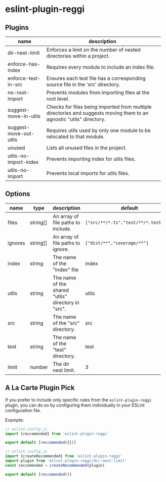# eslint-plugin-reggi

## Plugins

| name                   | description                                                                                                          |
| ---------------------- | -------------------------------------------------------------------------------------------------------------------- |
| dir-nest-limit         | Enforces a limit on the number of nested directories within a project.                                               |
| enforce-has-index      | Requires every module to include an index file.                                                                      |
| enforce-test-in-src    | Ensures each test file has a corresponding source file in the 'src' directory.                                       |
| no-root-import         | Prevents modules from importing files at the root level.                                                             |
| suggest-move-in-utils  | Checks for files being imported from multiple directories and suggests moving them to an agnostic "utils" directory. |
| suggest-move-out-utils | Requires utils used by only one module to be relocated to that module.                                               |
| unused                 | Lists all unused files in the project.                                                                               |
| utils-no-import-index  | Prevents importing index for utils files.                                                                            |
| utils-no-import        | Prevents local imports for utils files.                                                                              |

## Options

| name    | type     | description                                        | default                               |
| ------- | -------- | -------------------------------------------------- | ------------------------------------- |
| files   | string[] | An array of file paths to include.                 | `["src/**/*.ts","test/**/*.test.ts"]` |
| ignores | string[] | An array of file paths to ignore.                  | `["dist/**","coverage/**"]`           |
| index   | string   | The name of the "index" file                       | index                                 |
| utils   | string   | The name of the shared "utils" directory in "src". | utils                                 |
| src     | string   | The name of the "src" directory.                   | src                                   |
| test    | string   | The name of the "test" directory.                  | test                                  |
| limit   | number   | The dir nest limit.                                | 3                                     |

## A La Carte Plugin Pick

If you prefer to include only specific rules from the `eslint-plugin-reggi` plugin, you can do so by configuring them individually in your ESLint configuration file.

Example:

```js
// eslint.config.js
import {reccomended} from 'eslint-plugin-reggi'

export default [reccomended({})]
```

```js
// eslint.config.js
import {createRecommended} from 'eslint-plugin-reggi'
import plugin from 'eslint-plugin-reggi/dir-nest-limit'
const reccomended = createRecommended(plugin)

export default [reccomended()]
```
